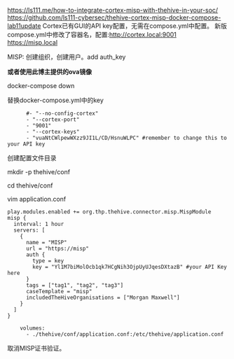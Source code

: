 https://ls111.me/how-to-integrate-cortex-misp-with-thehive-in-your-soc/
https://github.com/ls111-cybersec/thehive-cortex-misp-docker-compose-lab11update
Cortex已有GUI的API key配置，无需在compose.yml中配置。
新版compose.yml中修改了容器名，配置:http://cortex.local:9001
https://misp.local

MISP: 创建组织，创建用户。add auth_key

**或者使用此博主提供的ova镜像**


docker-compose down

替换docker-compose.yml中的key

```
      #- "--no-config-cortex"
      - "--cortex-port"
      - "9001"
      - "--cortex-keys"
      - "vuaNtCWlpewWXzz9JI1L/CD/HsnuWLPC" #remember to change this to your API key
```

创建配置文件目录

mkdir -p thehive/conf

cd thehive/conf

vim application.conf

```
play.modules.enabled += org.thp.thehive.connector.misp.MispModule
misp {
  interval: 1 hour
  servers: [
    {
      name = "MISP"
      url = "https://misp"
      auth {
        type = key
        key = "Yl1M7biMolOcb1qk7HCgNih3OjpUyUJqesDXtazB" #your API Key here
      }
      tags = ["tag1", "tag2", "tag3"]
      caseTemplate = "misp"
      includedTheHiveOrganisations = ["Morgan Maxwell"]
    }
  ]
}
```

```
    volumes:
      - ./thehive/conf/application.conf:/etc/thehive/application.conf 
```



取消MISP证书验证。
